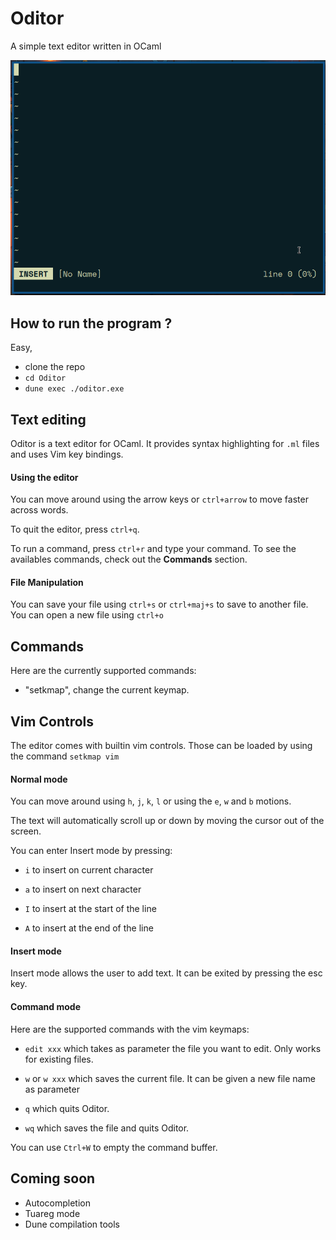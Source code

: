 # Oditor
A simple text editor written in OCaml

![demo](img/demo.gif)

## How to run the program ?

Easy,
- clone the repo
- `cd Oditor`
- `dune exec ./oditor.exe`

## Text editing

Oditor is a text editor for OCaml. It provides syntax highlighting for `.ml`
files and uses Vim key bindings.

#### Using the editor

 You can move around using the arrow keys or `ctrl+arrow` to move faster across
 words.

 To quit the editor, press `ctrl+q`.

 To run a command, press `ctrl+r` and type your command. To see the availables
 commands, check out the **Commands** section.

#### File Manipulation

You can save your file using `ctrl+s` or `ctrl+maj+s` to save to another file.
You can open a new file using `ctrl+o`

## Commands

Here are the currently supported commands:

- "setkmap", change the current keymap.

## Vim Controls

The editor comes with builtin vim controls. Those can be loaded by using the
command `setkmap vim`

#### Normal mode 

You can move around using `h`, `j`, `k`, `l` or using the `e`, `w` and `b` 
motions.

The text will automatically scroll up or down by moving the cursor out of the
screen.

You can enter Insert mode by pressing:

- `i` to insert on current character

- `a` to insert on next character

- `I` to insert at the start of the line

- `A` to insert at the end of the line

#### Insert mode

Insert mode allows the user to add text. It can be exited by pressing the esc key.

#### Command mode

Here are the supported commands with the vim keymaps:

- `edit xxx` which takes as parameter the file you want to edit. 
    Only works for existing files.

- `w` or `w xxx` which saves the current file. It can be given a new file name 
    as parameter

- `q` which quits Oditor.

- `wq` which saves the file and quits Oditor.

You can use `Ctrl+W` to empty the command buffer.

## Coming soon

- Autocompletion
- Tuareg mode
- Dune compilation tools 
